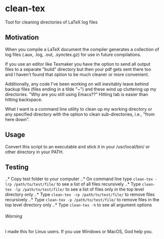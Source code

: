 # clean-tex
Tool for cleaning directories of LaTeX log files


## Motivation
When you compile a LaTeX document the compiler generates a collection of log files (.aux, .log, .out, .synctex.gz) for use in future compilations. 

If you use an editor like Texmaker you have the option to send all output files to a separate "build" directory but then your pdf gets sent there too and I haven't found that option to be much cleaner or more convenient.

Additionally, any code I've been working on will inevitably leave behind backup files (files ending in a tilde "~") and these wind up cluttering up my directories. "Why are you still using Emacs??" Hitting tab is easier than hitting backspace.

What I want is a command line utility to clean up my working directory or any specified directory with the option to clean sub-directories, i.e., "from here down".


## Usage
Convert this script to an executable and stick it in your /usr/local/bin/ or other directory in your PATH.

## Testing
..* Copy test folder to your computer
..* On command line type `clean-tex -lrp /path/to/test/file/` to see a list of all files recursively
..* Type `clean-tex -lp /path/to/test/file/` to see a list of files only in the top level directory only
..* Type `clean-tex -rp /path/to/test/file/` to remove files recursively
..* Type `clean-tex -p /path/to/test/file/` to remove files in the top level directory only
..* Type `clean-tex -h` to see all argument options


###### Warning
I made this for Linux users. If you use Windows or MacOS, God help you.
